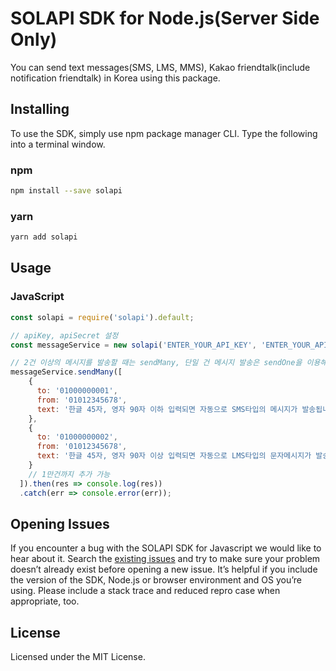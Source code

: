 # SOLAPI SDK for Node.js(Server Side Only)

You can send text messages(SMS, LMS, MMS), Kakao friendtalk(include notification friendtalk) in Korea using this package.  

## Installing

To use the SDK, simply use npm package manager CLI. Type the following into a terminal window.

### npm

```bash
npm install --save solapi
```

### yarn

```bash
yarn add solapi
```

## Usage

### JavaScript
```javascript
const solapi = require('solapi').default;

// apiKey, apiSecret 설정
const messageService = new solapi('ENTER_YOUR_API_KEY', 'ENTER_YOUR_API_SECRET');

// 2건 이상의 메시지를 발송할 때는 sendMany, 단일 건 메시지 발송은 sendOne을 이용해야 합니다. 
messageService.sendMany([
    {
      to: '01000000001',
      from: '01012345678',
      text: '한글 45자, 영자 90자 이하 입력되면 자동으로 SMS타입의 메시지가 발송됩니다.'
    },
    {
      to: '01000000002',
      from: '01012345678',
      text: '한글 45자, 영자 90자 이상 입력되면 자동으로 LMS타입의 문자메시지가 발송됩니다. 0123456789 ABCDEFGHIJKLMNOPQRSTUVWXYZ'
    }
    // 1만건까지 추가 가능
  ]).then(res => console.log(res))
  .catch(err => console.error(err));
```

## Opening Issues

If you encounter a bug with the SOLAPI SDK for Javascript we would like to hear about it. Search
the [existing issues](https://github.com/solapi/solapi-nodejs/issues) and try to make sure your problem doesn’t
already exist before opening a new issue. It’s helpful if you include the version of the SDK, Node.js or browser
environment and OS you’re using. Please include a stack trace and reduced repro case when appropriate, too.

## License

Licensed under the MIT License.
